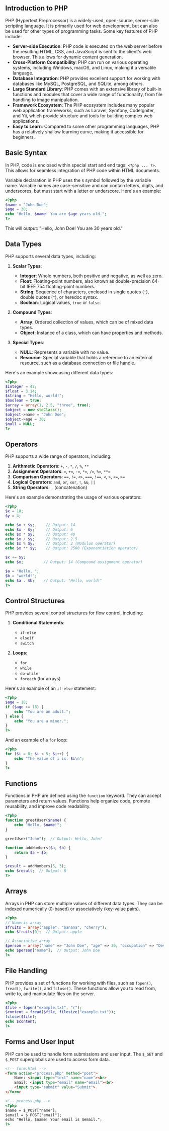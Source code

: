 ## Introduction to PHP
PHP (Hypertext Preprocessor) is a widely-used, open-source, server-side scripting language. It is primarily used for web development, but can also be used for other types of programming tasks. Some key features of PHP include:

- **Server-side Execution**: PHP code is executed on the web server before the resulting HTML, CSS, and JavaScript is sent to the client's web browser. This allows for dynamic content generation.
- **Cross-Platform Compatibility**: PHP can run on various operating systems, including Windows, macOS, and Linux, making it a versatile language.
- **Database Integration**: PHP provides excellent support for working with databases like MySQL, PostgreSQL, and SQLite, among others.
- **Large Standard Library**: PHP comes with an extensive library of built-in functions and modules that cover a wide range of functionality, from file handling to image manipulation.
- **Framework Ecosystem**: The PHP ecosystem includes many popular web application frameworks, such as Laravel, Symfony, CodeIgniter, and Yii, which provide structure and tools for building complex web applications.
- **Easy to Learn**: Compared to some other programming languages, PHP has a relatively shallow learning curve, making it accessible for beginners.

## Basic Syntax
In PHP, code is enclosed within special start and end tags: `<?php ... ?>`. This allows for seamless integration of PHP code within HTML documents.

Variable declaration in PHP uses the `$` symbol followed by the variable name. Variable names are case-sensitive and can contain letters, digits, and underscores, but must start with a letter or underscore. Here's an example:

```php
<?php
$name = "John Doe";
$age = 30;
echo "Hello, $name! You are $age years old.";
?>
```

This will output: "Hello, John Doe! You are 30 years old."

## Data Types
PHP supports several data types, including:

1. **Scalar Types**:
   - **Integer**: Whole numbers, both positive and negative, as well as zero.
   - **Float**: Floating-point numbers, also known as double-precision 64-bit IEEE 754 floating-point numbers.
   - **String**: Sequence of characters, enclosed in single quotes (`'`), double quotes (`"`), or heredoc syntax.
   - **Boolean**: Logical values, `true` or `false`.

2. **Compound Types**:
   - **Array**: Ordered collection of values, which can be of mixed data types.
   - **Object**: Instance of a class, which can have properties and methods.

3. **Special Types**:
   - **NULL**: Represents a variable with no value.
   - **Resource**: Special variable that holds a reference to an external resource, such as a database connection or file handle.

Here's an example showcasing different data types:

```php
<?php
$integer = 42;
$float = 3.14;
$string = "Hello, world!";
$boolean = true;
$array = array(1, 2.5, "three", true);
$object = new stdClass();
$object->name = "John Doe";
$object->age = 30;
$null = NULL;
?>
```

## Operators
PHP supports a wide range of operators, including:

1. **Arithmetic Operators**: `+`, `-`, `*`, `/`, `%`, `**`
2. **Assignment Operators**: `=`, `+=`, `-=`, `*=`, `/=`, `%=`, `**=`
3. **Comparison Operators**: `==`, `!=`, `<>`, `===`, `!==`, `<`, `>`, `<=`, `>=`
4. **Logical Operators**: `and`, `or`, `xor`, `!`, `&&`, `||`
5. **String Operators**: `.` (concatenation)

Here's an example demonstrating the usage of various operators:

```php
<?php
$x = 10;
$y = 4;

echo $x + $y;     // Output: 14
echo $x - $y;     // Output: 6
echo $x * $y;     // Output: 40
echo $x / $y;     // Output: 2.5
echo $x % $y;     // Output: 2 (Modulus operator)
echo $x ** $y;    // Output: 2500 (Exponentiation operator)

$x += $y;
echo $x;         // Output: 14 (Compound assignment operator)

$a = "Hello, ";
$b = "world!";
echo $a . $b;    // Output: "Hello, world!"
?>
```

## Control Structures
PHP provides several control structures for flow control, including:

1. **Conditional Statements**:
   - `if-else`
   - `elseif`
   - `switch`

2. **Loops**:
   - `for`
   - `while`
   - `do-while`
   - `foreach` (for arrays)

Here's an example of an `if-else` statement:

```php
<?php
$age = 18;
if ($age >= 18) {
    echo "You are an adult.";
} else {
    echo "You are a minor.";
}
?>
```

And an example of a `for` loop:

```php
<?php
for ($i = 0; $i < 5; $i++) {
    echo "The value of i is: $i\n";
}
?>
```

## Functions
Functions in PHP are defined using the `function` keyword. They can accept parameters and return values. Functions help organize code, promote reusability, and improve code readability.

```php
<?php
function greetUser($name) {
    echo "Hello, $name!";
}

greetUser("John");  // Output: Hello, John!

function addNumbers($a, $b) {
    return $a + $b;
}

$result = addNumbers(5, 3);
echo $result;  // Output: 8
?>
```

## Arrays
Arrays in PHP can store multiple values of different data types. They can be indexed numerically (0-based) or associatively (key-value pairs).

```php
<?php
// Numeric array
$fruits = array("apple", "banana", "cherry");
echo $fruits[0];  // Output: apple

// Associative array
$person = array("name" => "John Doe", "age" => 30, "occupation" => "Developer");
echo $person["name"];  // Output: John Doe
?>
```

## File Handling
PHP provides a set of functions for working with files, such as `fopen()`, `fread()`, `fwrite()`, and `fclose()`. These functions allow you to read from, write to, and manipulate files on the server.

```php
<?php
$file = fopen("example.txt", "r");
$content = fread($file, filesize("example.txt"));
fclose($file);
echo $content;
?>
```

## Forms and User Input
PHP can be used to handle form submissions and user input. The `$_GET` and `$_POST` superglobals are used to access form data.

```html
<!-- form.html -->
<form action="process.php" method="post">
    Name: <input type="text" name="name"><br>
    Email: <input type="email" name="email"><br>
    <input type="submit" value="Submit">
</form>

<!-- process.php -->
<?php
$name = $_POST["name"];
$email = $_POST["email"];
echo "Hello, $name! Your email is $email.";
?>
```

